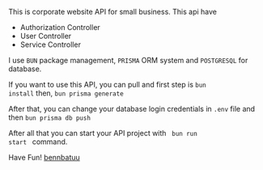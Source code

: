 This is corporate website API for small business. This api have

 - Authorization Controller
 - User Controller
 - Service Controller

I use <code>BUN</code> package management, <code>PRISMA</code> ORM system and <code>POSTGRESQL</code> for database.

If you want to use this API, you can pull and first step is <code>bun install</code> then, <code>bun prisma generate</code>

After that, you can change your database login credentials in <code>.env</code> file and then <code>bun prisma db push</code>

After all that you can start your API project with <code> bun run start </code> command.

Have Fun!
<a href="https://github.com/benbatuu/" target="_blank">bennbatuu</a>